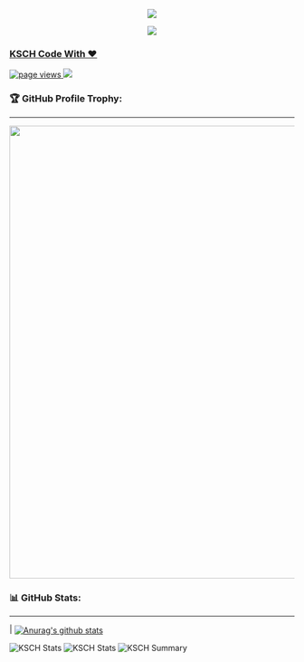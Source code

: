 <p align="center">
<a href="https://discord.gg/ujvDEZYApB">
<img src="https://media.discordapp.net/attachments/1023247620300349541/1023954193356177458/28a41175eb4e13ec82c7b644c362019a.png"
</a>
</p>

<p align="center">
<a href="https://discord.gg/ujvDEZYApB">
<img src="https://lanyard.cnrad.dev/api/1037820893042315285?hideTimestamp=false&hideBadges=false&idleMessage=Work%20on%20Discord%20CapingTeam"
</a>
</p>

  
### KSCH Code With ❤️
<a href="https://github.com/KSCHdsc">
    <img src="https://komarev.com/ghpvc/?username=KSCHdsc" alt="page views" />
  </a>
  <a href="https://github.com/KSCHdsc">
  <img src="https://img.shields.io/github/followers/KSCHdsc.svg?style=social&label=Follow&maxAge=2592000">
  </a>


### 🏆 GitHub Profile Trophy:
---
<a href="https://github.com/KSCHdsc/github-profile-trophy">
  <p align="center">
  <img width=800 src="https://github-profile-trophy.vercel.app/?username=KSCHdsc&column=8&theme=radical&no-frame=true&no-bg=true"/>
    </p>
</a>



### 📊 GitHub Stats:
---
| <a href="KSCH Github Stats"><img align="center" src="https://github-readme-stats.vercel.app/api?username=KSCHdsc&show_icons=true&include_all_commits=true&theme=buefy&hide_border=true" alt="Anurag's github stats" /></a>
  
![KSCH Stats](https://github-profile-summary-cards.vercel.app/api/cards/repos-per-language?username=KSCHdsc&theme=solarized_dark)
![KSCH Stats](https://github-profile-summary-cards.vercel.app/api/cards/most-commit-language?username=KSCHdsc&theme=solarized_dark)
![KSCH Summary](https://github-profile-summary-cards.vercel.app/api/cards/profile-details?username=KSCHdsc&theme=solarized_dark)



